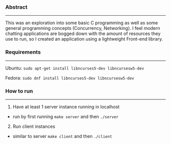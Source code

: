 ### Abstract
___
This was an exploration into some basic C programming as well as some general programming concepts (Concurrency, Networking). I feel modern chatting applications are bogged down with the amount of resources they use to run, so I created an application using a lightweight Front-end library. 

### Requirements 
___
Ubuntu:
```sudo apt-get install libncurses5-dev libncursesw5-dev```

Fedora:
```sudo dnf install libncurses5-dev libncursesw5-dev```

### How to run 
___
1. Have at least 1 server instance running in localhost
  - run by first running `make server` and then `./server` 
2. Run client instances
  - similar to server `make client` and then  `./client`
